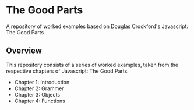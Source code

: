 # The Good Parts

A repository of worked examples based on Douglas Crockford's Javascript: The Good Parts

## Overview

This repository consists of a series of worked examples, taken from the respective chapters  of Javascript: The Good Parts.

* Chapter 1: Introduction
* Chapter 2: Grammer
* Chapter 3: Objects
* Chapter 4: Functions
